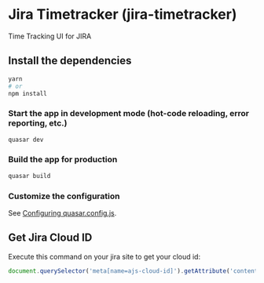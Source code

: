 # Jira Timetracker (jira-timetracker)

Time Tracking UI for JIRA

## Install the dependencies
```bash
yarn
# or
npm install
```

### Start the app in development mode (hot-code reloading, error reporting, etc.)
```bash
quasar dev
```


### Build the app for production
```bash
quasar build
```

### Customize the configuration
See [Configuring quasar.config.js](https://v2.quasar.dev/quasar-cli-vite/quasar-config-js).


## Get Jira Cloud ID

Execute this command on your jira site to get your cloud id:
```js
document.querySelector('meta[name=ajs-cloud-id]').getAttribute('content')
```